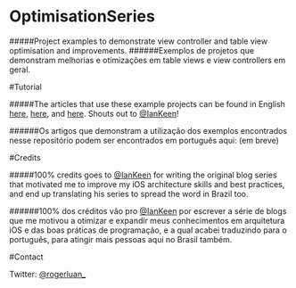 # OptimisationSeries

#####Project examples to demonstrate view controller and table view optimisation and improvements.
######Exemplos de projetos que demonstram melhorias e otimizações em table views e view controllers em geral.



#Tutorial

#####The articles that use these example projects can be found in English [here](http://blog.ios-developers.io/put-your-uiviewcontroller-on-a-diet/), [here](http://blog.ios-developers.io/dont-let-your-uiviewcontroller-think-for-itself/), and [here](http://blog.ios-developers.io/make-your-uiviewcontroller-awesynchronous/). Shouts out to [@IanKeen](https://github.com/IanKeen)!

######Os artigos que demonstram a utilização dos exemplos encontrados nesse repositório podem ser encontrados em português aqui: (em breve)


#Credits

#####100% credits goes to [@IanKeen](https://github.com/IanKeen) for writing the original blog series that motivated me to improve my iOS architecture skills and best practices, and end up translating his series to spread the word in Brazil too.

######100% dos créditos vão pro [@IanKeen](https://github.com/IanKeen) por escrever a série de blogs que me motivou a otimizar e expandir meus conhecimentos em arquitetura iOS e das boas práticas de programação, e a qual acabei traduzindo para o português, para atingir mais pessoas aqui no Brasil também.

#Contact

Twitter: [@rogerluan_](https://twitter.com/rogerluan_)